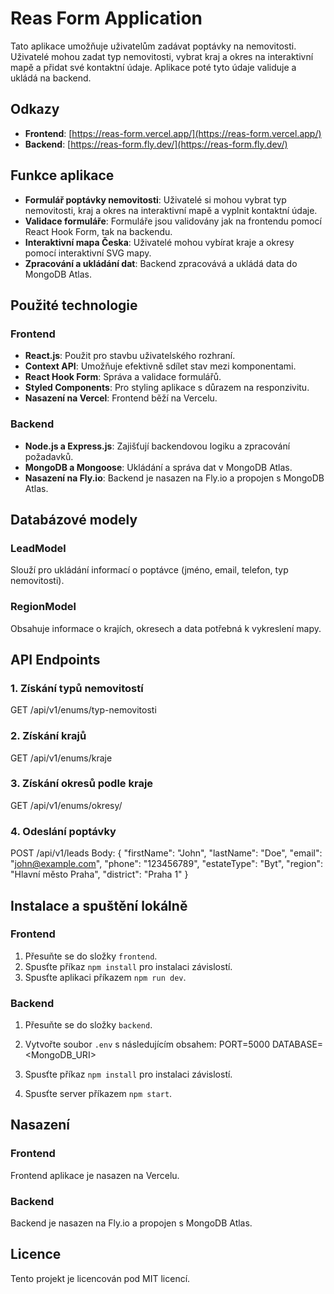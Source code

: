 




# Reas Form Application

Tato aplikace umožňuje uživatelům zadávat poptávky na nemovitosti. Uživatelé mohou zadat typ nemovitosti, vybrat kraj a okres na interaktivní mapě a přidat své kontaktní údaje. Aplikace poté tyto údaje validuje a ukládá na backend.

## Odkazy

- **Frontend**: [https://reas-form.vercel.app/](https://reas-form.vercel.app/)
- **Backend**: [https://reas-form.fly.dev/](https://reas-form.fly.dev/)

## Funkce aplikace

- **Formulář poptávky nemovitosti**: Uživatelé si mohou vybrat typ nemovitosti, kraj a okres na interaktivní mapě a vyplnit kontaktní údaje.
- **Validace formuláře**: Formuláře jsou validovány jak na frontendu pomocí React Hook Form, tak na backendu.
- **Interaktivní mapa Česka**: Uživatelé mohou vybírat kraje a okresy pomocí interaktivní SVG mapy.
- **Zpracování a ukládání dat**: Backend zpracovává a ukládá data do MongoDB Atlas.

## Použité technologie

### Frontend

- **React.js**: Použit pro stavbu uživatelského rozhraní.
- **Context API**: Umožňuje efektivně sdílet stav mezi komponentami.
- **React Hook Form**: Správa a validace formulářů.
- **Styled Components**: Pro styling aplikace s důrazem na responzivitu.
- **Nasazení na Vercel**: Frontend běží na Vercelu.

### Backend

- **Node.js a Express.js**: Zajišťují backendovou logiku a zpracování požadavků.
- **MongoDB a Mongoose**: Ukládání a správa dat v MongoDB Atlas.
- **Nasazení na Fly.io**: Backend je nasazen na Fly.io a propojen s MongoDB Atlas.

## Databázové modely

### LeadModel

Slouží pro ukládání informací o poptávce (jméno, email, telefon, typ nemovitosti).

### RegionModel

Obsahuje informace o krajích, okresech a data potřebná k vykreslení mapy.

## API Endpoints

### 1. Získání typů nemovitostí
GET /api/v1/enums/typ-nemovitosti


### 2. Získání krajů
GET /api/v1/enums/kraje



### 3. Získání okresů podle kraje
GET /api/v1/enums/okresy/



### 4. Odeslání poptávky
POST /api/v1/leads Body: { "firstName": "John", "lastName": "Doe", "email": "john@example.com", "phone": "123456789", "estateType": "Byt", "region": "Hlavní město Praha", "district": "Praha 1" }


## Instalace a spuštění lokálně

### Frontend

1. Přesuňte se do složky `frontend`.
2. Spusťte příkaz `npm install` pro instalaci závislostí.
3. Spusťte aplikaci příkazem `npm run dev`.

### Backend

1. Přesuňte se do složky `backend`.
2. Vytvořte soubor `.env` s následujícím obsahem:
PORT=5000 DATABASE=<MongoDB_URI>


3. Spusťte příkaz `npm install` pro instalaci závislostí.
4. Spusťte server příkazem `npm start`.

## Nasazení

### Frontend

Frontend aplikace je nasazen na Vercelu.

### Backend

Backend je nasazen na Fly.io a propojen s MongoDB Atlas.

## Licence

Tento projekt je licencován pod MIT licencí.
